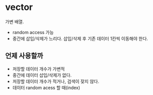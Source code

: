 # vector

가변 배열.

- random access 가능
- 중간에 삽입/삭제가 느리다. 삽입/삭제 후 기존 데이터 1칸씩 이동해야 한다.

## 언제 사용할까

- 저장할 데이터 개수가 가변적
- 중간에 데이터 삽입/삭제가 없다.
- 저장할 데이터 개수가 적거나, 검색이 잦지 않다.
- 데이터 random acess 할 때(index)
